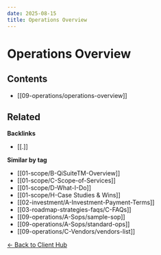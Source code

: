 ```yaml
---
date: 2025-08-15
title: Operations Overview
---
```

# Operations Overview

<!-- AUTO-TOC:START -->

## Contents
- [[09-operations/operations-overview]]

<!-- AUTO-TOC:END -->


<!-- RELATED:START -->

## Related
**Backlinks**
- [[.]]

**Similar by tag**
- [[01-scope/B-QiSuiteTM-Overview]]
- [[01-scope/C-Scope-of-Services]]
- [[01-scope/D-What-I-Do]]
- [[01-scope/H-Case Studies & Wins]]
- [[02-investment/A-Investment-Payment-Terms]]
- [[03-roadmap-strategies-faqs/C-FAQs]]
- [[09-operations/A-Sops/sample-sop]]
- [[09-operations/A-Sops/standard-ops]]
- [[09-operations/C-Vendors/vendors-list]]

<!-- RELATED:END -->






[← Back to Client Hub](https://www.builtbyrays.com/Client-Vault/portal)